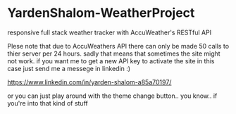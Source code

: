 # YardenShalom-WeatherProject
responsive full stack weather tracker with AccuWeather's RESTful API

Plese note that due to AccuWeathers API there can only be made 50 calls to thier server per 24 hours. 
sadly that means that sometimes the site might not work.
if you want me to get a new API key to activate the site in this case just send me a messege in linkedin :)

https://www.linkedin.com/in/yarden-shalom-a85a70197/

or you can just play around with the theme change button.. you know.. if you're into that kind of stuff
